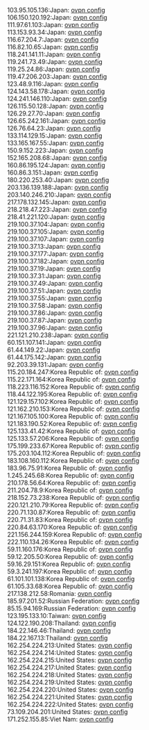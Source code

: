 103.95.105.136:Japan: [ovpn config](vpn/103_95_105_136.ovpn)  
106.150.120.192:Japan: [ovpn config](vpn/106_150_120_192.ovpn)  
111.97.61.103:Japan: [ovpn config](vpn/111_97_61_103.ovpn)  
113.153.93.34:Japan: [ovpn config](vpn/113_153_93_34.ovpn)  
116.67.204.7:Japan: [ovpn config](vpn/116_67_204_7.ovpn)  
116.82.10.65:Japan: [ovpn config](vpn/116_82_10_65.ovpn)  
118.241.141.11:Japan: [ovpn config](vpn/118_241_141_11.ovpn)  
119.241.73.49:Japan: [ovpn config](vpn/119_241_73_49.ovpn)  
119.25.24.86:Japan: [ovpn config](vpn/119_25_24_86.ovpn)  
119.47.206.203:Japan: [ovpn config](vpn/119_47_206_203.ovpn)  
123.48.9.116:Japan: [ovpn config](vpn/123_48_9_116.ovpn)  
124.143.58.178:Japan: [ovpn config](vpn/124_143_58_178.ovpn)  
124.241.146.110:Japan: [ovpn config](vpn/124_241_146_110.ovpn)  
126.115.50.128:Japan: [ovpn config](vpn/126_115_50_128.ovpn)  
126.29.27.70:Japan: [ovpn config](vpn/126_29_27_70.ovpn)  
126.65.242.161:Japan: [ovpn config](vpn/126_65_242_161.ovpn)  
126.76.64.23:Japan: [ovpn config](vpn/126_76_64_23.ovpn)  
133.114.129.15:Japan: [ovpn config](vpn/133_114_129_15.ovpn)  
133.165.167.55:Japan: [ovpn config](vpn/133_165_167_55.ovpn)  
150.9.152.223:Japan: [ovpn config](vpn/150_9_152_223.ovpn)  
152.165.208.68:Japan: [ovpn config](vpn/152_165_208_68.ovpn)  
160.86.195.124:Japan: [ovpn config](vpn/160_86_195_124.ovpn)  
160.86.3.151:Japan: [ovpn config](vpn/160_86_3_151.ovpn)  
180.220.253.40:Japan: [ovpn config](vpn/180_220_253_40.ovpn)  
203.136.139.188:Japan: [ovpn config](vpn/203_136_139_188.ovpn)  
203.140.246.210:Japan: [ovpn config](vpn/203_140_246_210.ovpn)  
217.178.132.145:Japan: [ovpn config](vpn/217_178_132_145.ovpn)  
218.218.47.223:Japan: [ovpn config](vpn/218_218_47_223.ovpn)  
218.41.221.120:Japan: [ovpn config](vpn/218_41_221_120.ovpn)  
219.100.37.104:Japan: [ovpn config](vpn/219_100_37_104.ovpn)  
219.100.37.105:Japan: [ovpn config](vpn/219_100_37_105.ovpn)  
219.100.37.107:Japan: [ovpn config](vpn/219_100_37_107.ovpn)  
219.100.37.13:Japan: [ovpn config](vpn/219_100_37_13.ovpn)  
219.100.37.177:Japan: [ovpn config](vpn/219_100_37_177.ovpn)  
219.100.37.182:Japan: [ovpn config](vpn/219_100_37_182.ovpn)  
219.100.37.19:Japan: [ovpn config](vpn/219_100_37_19.ovpn)  
219.100.37.31:Japan: [ovpn config](vpn/219_100_37_31.ovpn)  
219.100.37.49:Japan: [ovpn config](vpn/219_100_37_49.ovpn)  
219.100.37.51:Japan: [ovpn config](vpn/219_100_37_51.ovpn)  
219.100.37.55:Japan: [ovpn config](vpn/219_100_37_55.ovpn)  
219.100.37.58:Japan: [ovpn config](vpn/219_100_37_58.ovpn)  
219.100.37.86:Japan: [ovpn config](vpn/219_100_37_86.ovpn)  
219.100.37.87:Japan: [ovpn config](vpn/219_100_37_87.ovpn)  
219.100.37.96:Japan: [ovpn config](vpn/219_100_37_96.ovpn)  
221.121.210.238:Japan: [ovpn config](vpn/221_121_210_238.ovpn)  
60.151.107.141:Japan: [ovpn config](vpn/60_151_107_141.ovpn)  
61.44.149.22:Japan: [ovpn config](vpn/61_44_149_22.ovpn)  
61.44.175.142:Japan: [ovpn config](vpn/61_44_175_142.ovpn)  
92.203.39.131:Japan: [ovpn config](vpn/92_203_39_131.ovpn)  
115.20.184.247:Korea Republic of: [ovpn config](vpn/115_20_184_247.ovpn)  
115.22.171.164:Korea Republic of: [ovpn config](vpn/115_22_171_164.ovpn)  
118.223.116.152:Korea Republic of: [ovpn config](vpn/118_223_116_152.ovpn)  
118.44.122.195:Korea Republic of: [ovpn config](vpn/118_44_122_195.ovpn)  
121.129.157.102:Korea Republic of: [ovpn config](vpn/121_129_157_102.ovpn)  
121.162.210.153:Korea Republic of: [ovpn config](vpn/121_162_210_153.ovpn)  
121.167.105.100:Korea Republic of: [ovpn config](vpn/121_167_105_100.ovpn)  
121.183.190.52:Korea Republic of: [ovpn config](vpn/121_183_190_52.ovpn)  
125.133.41.42:Korea Republic of: [ovpn config](vpn/125_133_41_42.ovpn)  
125.133.57.206:Korea Republic of: [ovpn config](vpn/125_133_57_206.ovpn)  
175.199.233.67:Korea Republic of: [ovpn config](vpn/175_199_233_67.ovpn)  
175.203.104.112:Korea Republic of: [ovpn config](vpn/175_203_104_112.ovpn)  
183.108.160.112:Korea Republic of: [ovpn config](vpn/183_108_160_112.ovpn)  
183.96.75.91:Korea Republic of: [ovpn config](vpn/183_96_75_91.ovpn)  
1.245.245.68:Korea Republic of: [ovpn config](vpn/1_245_245_68.ovpn)  
210.178.56.64:Korea Republic of: [ovpn config](vpn/210_178_56_64.ovpn)  
211.204.78.9:Korea Republic of: [ovpn config](vpn/211_204_78_9.ovpn)  
218.152.73.238:Korea Republic of: [ovpn config](vpn/218_152_73_238.ovpn)  
220.121.210.79:Korea Republic of: [ovpn config](vpn/220_121_210_79.ovpn)  
220.71.130.87:Korea Republic of: [ovpn config](vpn/220_71_130_87.ovpn)  
220.71.31.83:Korea Republic of: [ovpn config](vpn/220_71_31_83.ovpn)  
220.84.63.170:Korea Republic of: [ovpn config](vpn/220_84_63_170.ovpn)  
221.156.244.159:Korea Republic of: [ovpn config](vpn/221_156_244_159.ovpn)  
222.110.134.26:Korea Republic of: [ovpn config](vpn/222_110_134_26.ovpn)  
59.11.160.176:Korea Republic of: [ovpn config](vpn/59_11_160_176.ovpn)  
59.12.205.50:Korea Republic of: [ovpn config](vpn/59_12_205_50.ovpn)  
59.16.29.151:Korea Republic of: [ovpn config](vpn/59_16_29_151.ovpn)  
59.3.241.197:Korea Republic of: [ovpn config](vpn/59_3_241_197.ovpn)  
61.101.101.138:Korea Republic of: [ovpn config](vpn/61_101_101_138.ovpn)  
61.105.33.68:Korea Republic of: [ovpn config](vpn/61_105_33_68.ovpn)  
217.138.212.58:Romania: [ovpn config](vpn/217_138_212_58.ovpn)  
185.97.201.52:Russian Federation: [ovpn config](vpn/185_97_201_52.ovpn)  
85.15.94.169:Russian Federation: [ovpn config](vpn/85_15_94_169.ovpn)  
123.195.133.10:Taiwan: [ovpn config](vpn/123_195_133_10.ovpn)  
124.122.190.208:Thailand: [ovpn config](vpn/124_122_190_208.ovpn)  
184.22.146.46:Thailand: [ovpn config](vpn/184_22_146_46.ovpn)  
184.22.167.13:Thailand: [ovpn config](vpn/184_22_167_13.ovpn)  
162.254.224.213:United States: [ovpn config](vpn/162_254_224_213.ovpn)  
162.254.224.214:United States: [ovpn config](vpn/162_254_224_214.ovpn)  
162.254.224.215:United States: [ovpn config](vpn/162_254_224_215.ovpn)  
162.254.224.217:United States: [ovpn config](vpn/162_254_224_217.ovpn)  
162.254.224.218:United States: [ovpn config](vpn/162_254_224_218.ovpn)  
162.254.224.219:United States: [ovpn config](vpn/162_254_224_219.ovpn)  
162.254.224.220:United States: [ovpn config](vpn/162_254_224_220.ovpn)  
162.254.224.221:United States: [ovpn config](vpn/162_254_224_221.ovpn)  
162.254.224.222:United States: [ovpn config](vpn/162_254_224_222.ovpn)  
73.109.204.201:United States: [ovpn config](vpn/73_109_204_201.ovpn)  
171.252.155.85:Viet Nam: [ovpn config](vpn/171_252_155_85.ovpn)  
